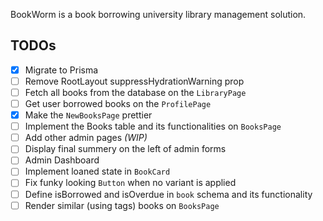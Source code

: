 BookWorm is a book borrowing university library management solution.

## TODOs

- [x] Migrate to Prisma
- [ ] Remove RootLayout suppressHydrationWarning prop
- [ ] Fetch all books from the database on the `LibraryPage`
- [ ] Get user borrowed books on the `ProfilePage`
- [x] Make the `NewBooksPage` prettier
- [ ] Implement the Books table and its functionalities on `BooksPage`
- [ ] Add other admin pages _(WIP)_
- [ ] Display final summery on the left of admin forms
- [ ] Admin Dashboard
- [ ] Implement loaned state in `BookCard`
- [ ] Fix funky looking `Button` when no variant is applied
- [ ] Define isBorrowed and isOverdue in `book` schema and its functionality
- [ ] Render similar (using tags) books on `BooksPage`
